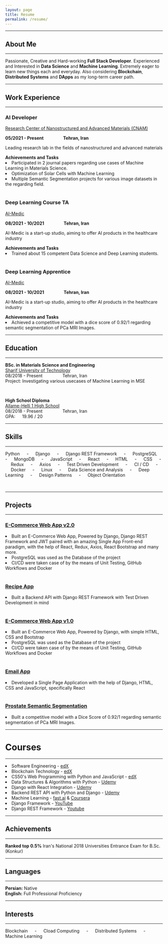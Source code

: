 ```yaml
---
layout: page
title: Resume
permalink: /resume/
---
```

<div>
<hr>
<h2><b>About Me</b></h2>
<hr>
<p>
Passionate, Creative and Hard-working <b>Full Stack Developer</b>. Experienced and Interested in <b>Data Science</b> and <b>Machine Learning</b>. Extremely eager to learn new things each and everyday.  
Also considering <b>Blockchain</b>, <b>Distributed Systems</b> and <b>DApps</b> as my long-term career path.
</p>
</div>


<hr>
<h2><b>Work Experience</b></h2>
<hr>
<div>
<h3>AI Developer</h3>
<a href="https://cnam.ir/">
<p>
Research Center of Nanostructured and Advanced Materials (CNAM)
</p>
</a>
<b>05/2021 - Present &emsp;&emsp;&emsp;&emsp; Tehran, Iran</b>
<p>
Leading research lab in the fields of nanostructured and advanced materials
</p>
<b>Achievements and Tasks</b>
<li>
Participated in 2 journal papers regarding use cases of Machine Learning in Materials Science.
</li>
<li>
Optimization of Solar Cells with Machine Learning
</li>
<li>
Multiple Semantic Segmentation projects for various image datasets in the regarding field.
</li>
</div>

<br/>

<div>
<h3>Deep Learning Course TA</h3>
<a href="https://aimedic.co/">
<p>
AI-Medic
</p>
</a>
<b>08/2021 - 10/2021 &emsp;&emsp;&emsp;&emsp; Tehran, Iran</b>
<p>
AI-Medic is a start-up studio, aiming to offer AI products in the healthcare industry
</p>
<b>Achievements and Tasks</b>
<li>
Trained about 15 competent Data Science and Deep Learning students. 
</li>
</div>

<br/>

<div>
<h3>Deep Learning Apprentice</h3>
<a href="https://aimedic.co/">
<p>
AI-Medic
</p>
</a>
<b>08/2021 - 10/2021 &emsp;&emsp;&emsp;&emsp; Tehran, Iran</b>
<p>
AI-Medic is a start-up studio, aiming to offer AI products in the healthcare industry
</p>
<b>Achievements and Tasks</b>
<li>
Achieved a competitive model with a dice score of 0.92/1 regarding semantic segmentation of PCa MRI Images. <br/> 
</li>
</div>


<hr>
<h2><b>Education</b></h2>
<hr>
<div>
<p><b>BSc. in Materials Science and Engineering</b><br/>
<a href="https://en.sharif.edu/">
Sharif University of Technology
</a><br/>
08/2018 - Present &emsp;&emsp;&emsp;&emsp; Tehran, Iran<br/>
Project: Investigating various usecases of Machine Learning in MSE
</p>
</div><br/>

<div>
<p><b>High School Diploma</b><br/>
<a href="https://en.wikipedia.org/wiki/Allameh_Helli_High_Schools">
Allame-Helli 1 High School
</a><br/>
08/2018 - Present &emsp;&emsp;&emsp;&emsp; Tehran, Iran<br/>
GPA: &emsp; 19.96 / 20
</p>
</div>


<hr>
<h2><b>Skills</b></h2>
<hr>
<p>
Python &emsp; - &emsp; Django &emsp; - &emsp; Django REST Framework &emsp; - &emsp; PostgreSQL &emsp; - &emsp; MongoDB &emsp; - &emsp; JavaScript &emsp; - &emsp; React &emsp; - &emsp; HTML &emsp; - &emsp; CSS &emsp; - &emsp; Redux &emsp; - &emsp; Axios &emsp; - &emsp; Test Driven Development &emsp; - &emsp; CI / CD &emsp; - &emsp; Docker &emsp; - &emsp; Linux &emsp; - &emsp; Data Science and Analysis &emsp; - &emsp; Deep Learning &emsp; - &emsp; Design Patterns &emsp; - &emsp; Object Orientation 
</p>
<!-- 
<img align=center src="https://img.shields.io/badge/Python-informational?style=for-the-badge&color=292A2D" />
<img align=center src="https://img.shields.io/badge/Django-informational?style=for-the-badge&color=292A2D" />
<img align=center src="https://img.shields.io/badge/Django Rest Framework-informational?style=for-the-badge&color=292A2D" />
<img align=center src="https://img.shields.io/badge/PostgreSQL-informational?style=for-the-badge&color=292A2D" />
<img align=center src="https://img.shields.io/badge/MongoDB-informational?style=for-the-badge&color=292A2D" />
<img align=center src="https://img.shields.io/badge/JavaScript-informational?style=for-the-badge&color=292A2D" />
<img align=center src="https://img.shields.io/badge/React-informational?style=for-the-badge&color=292A2D" />
<img align=center src="https://img.shields.io/badge/HTML-informational?style=for-the-badge&color=292A2D" />
<img align=center src="https://img.shields.io/badge/CSS-informational?style=for-the-badge&color=292A2D" />
<img align=center src="https://img.shields.io/badge/Redux-informational?style=for-the-badge&color=292A2D" />
<img align=center src="https://img.shields.io/badge/Axios-informational?style=for-the-badge&color=292A2D" />
<img align=center src="https://img.shields.io/badge/Test Driven Development-informational?style=for-the-badge&color=292A2D" />
<img align=center src="https://img.shields.io/badge/CI / CD-informational?style=for-the-badge&color=292A2D" />
<img align=center src="https://img.shields.io/badge/Docker-informational?style=for-the-badge&color=292A2D" />
<img align=center src="https://img.shields.io/badge/Linux-informational?style=for-the-badge&color=292A2D" />
<img align=center src="https://img.shields.io/badge/Data Science and Analysis-informational?style=for-the-badge&color=292A2D" />
<img align=center src="https://img.shields.io/badge/Deep Learning-informational?style=for-the-badge&color=292A2D" />
<img align=center src="https://img.shields.io/badge/Design Patterns-informational?style=for-the-badge&color=292A2D" />
<img align=center src="https://img.shields.io/badge/Object Orientation-informational?style=for-the-badge&color=292A2D" /> -->

<br/>
<hr>
<h2><b>Projects</b></h2>
<hr>
<div>
<a href="https://github.com/HomayoonAlimohammadi/eCommerce-Django-React">
<h3>E-Commerce Web App v2.0</h3>
</a>
<li>
Built an E-Commerce Web App, Powered by Django, Django REST Framework and JWT paired with an amazing Single App Front-end paradigm, with the help of React, Redux, Axios, React Bootstrap and many more.
</li>
<li>
PostgreSQL was used as the Database of the project
</li>
<li>
CI/CD were taken case of by the means of Unit Testing, GitHub Workflows and Docker
</li>
</div>

<br/>

<div>
<a href="https://github.com/HomayoonAlimohammadi/Backend-API-REST">
<h3>Recipe App</h3>
</a>
<li>
Built a Backend API with Django REST Framework with Test Driven Development in mind
</li>
</div>

<br/>

<div>
<a href="https://github.com/HomayoonAlimohammadi/Commerce">
<h3>E-Commerce Web App v1.0</h3>
</a>
<li>
Built an E-Commerce Web App, Powered by Django, with simple HTML, CSS and Bootstrap
</li>
<li>
PostgreSQL was used as the Database of the project
</li>
<li>
CI/CD were taken case of by the means of Unit Testing, GitHub Workflows and Docker
</li>
</div>

<br/>

<div>
<a href="https://github.com/HomayoonAlimohammadi/Mail">
<h3>Email App</h3>
</a>
<li>
Developed a Single Page Application with the help of Django, HTML, CSS and JavaScript, specifically React
</li>
</div>

<br/>

<div>
<a href="https://github.com/HomayoonAlimohammadi/Prostate-Segmentation">
<h3>Prostate Semantic Segmentation</h3>
</a>
<li>
Built a competitive model with a Dice Score of 0.92/1 regarding semantic segmentation of PCa MRI Images. 
</li>
</div>

<hr>
<div>
<h1><b>Courses</b></h1>
<hr>
<p>
<li>
Software Engineering - <a href="https://www.edx.org/course/software-engineering-introduction?index=product&queryID=27fd68f09ae1f8a6987a3ccfa62143f3&position=1">edX</a>
</li>
<li>
Blockchain Technology - <a href="https://www.edx.org/course/blockchain-technology?index=product&queryID=0f550ab1d5f8d1b5e5537bbddd8ef9aa&position=1">edX</a>
</li>
<li>
CS50's Web Programming with Python and JavaScript - <a href="https://www.edx.org/course/cs50s-web-programming-with-python-and-javascript?index=product&queryID=3ea0282c099d92f2fc7d2a245c3c93b5&position=2">edX</a>

</li>
<li>
Data Structures & Algorithms with Python - <a href="https://www.udemy.com/course/data-structures-algorithms-python/">Udemy</a>
</li>
<li>
Django with React Integration - <a href="https://www.udemy.com/course/django-with-react-an-ecommerce-website/">Udemy</a>
</li>
<li>
Backend REST API with Python and Django - <a href="https://www.udemy.com/course/django-python-advanced/">Udemy</a>
</li>
<li>
Machine Learning - <a href="https://www.youtube.com/watch?v=CzdWqFTmn0Y&list=PLfYUBJiXbdtSyktd8A_x0JNd6lxDcZE96&ab_channel=JeremyHoward">fast.ai</a>
&
<a href="https://www.coursera.org/learn/machine-learning?">Coursera</a>
</li>
<li>
Django Framework - <a href="https://www.youtube.com/watch?v=SlHBNXW1rTk&list=PLEsfXFp6DpzRMby_cSoWTFw8zaMdTEXgL&ab_channel=CodingEntrepreneurs">YouTube</a>
</li>
<li>
Django REST Framework - <a href="https://www.youtube.com/watch?v=c708Nf0cHrs&t=20828s&ab_channel=CodingEntrepreneurs">Youtube</a>
</li>
</p>
</div>

<hr>
<div>
<h2><b>Achievements</b></h2>
<hr>
<p><b>Ranked top 0.5%</b>
Iran's National 2018 Universities Entrance Exam for B.Sc. (Konkur)
</p>
</div>
<hr>
<div>
<h2><b>Languages</b></h2>
<hr>
<p>
<b>Persian:</b> Native <br/>
<b>English:</b> Full Professional Proficiency
</p>
</div>
<hr>
<article class="post" itemscope itemtype="http://schema.org/BlogPosting" role="article">
<h2><b>Interests</b></h2>
<hr>
<p>
Blockchain &emsp; - &emsp; Cload Computing &emsp; - &emsp; Distributed Systems &emsp; - &emsp; Machine Learning
</p>
</article>
